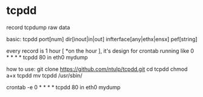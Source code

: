 # tcpdd
record tcpdump raw data

basic:
tcpdd port[num] dir[inout|in|out] infterface[any|ethx|ensx] pef[string]

every record is 1 hour [ *on the hour ], it's design for crontab running like
0 * * * * tcpdd 80 in eth0 mydump

how to use:
git clone https://github.com/ntulp/tcpdd.git
cd tcpdd
chmod a+x tcpdd
mv tcpdd /usr/sbin/

crontab -e
0 * * * * tcpdd 80 in eth0 mydump

